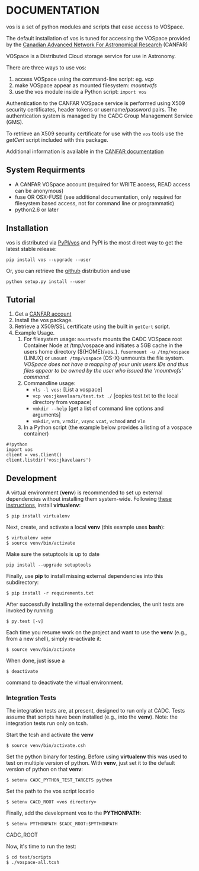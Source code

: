 
# DOCUMENTATION

vos is a set of python modules and scripts that ease access to VOSpace.

The default installation of vos is tuned for accessing the VOSpace provided by the [Canadian Advanced Network For Astronomical Research](http://www.canfar.net/) (CANFAR)

VOSpace is a Distributed Cloud storage service for use in Astronomy.

There are three ways to use vos:
      
1. access VOSpace using the command-line script: eg. *vcp*
1. make VOSpace appear as mounted filesystem: *mountvofs*
1. use the vos module inside a Python script: `import vos`

Authentication to the CANFAR VOSpace service is performed using X509 security certificates, header tokens or username/password pairs.
The authentication system is managed by the CADC Group Management Service (GMS).

To retrieve an X509 security certificate for use with the `vos` tools use the *getCert* script included with this package.

Additional information is available in the [CANFAR documentation](http://www.canfar.net/docs/vospace/)

## System Requirments

* A CANFAR VOSpace account (required for WRITE access, READ access can be anonymous)
* fuse OR OSX-FUSE  (see additional documentation, only required for filesystem  based access, not for command line or programmatic)
* python2.6 or later

## Installation

vos is distributed via [PyPI/vos](pypi.python.org/pypi/vos) and PyPI is the most direct way to get the latest stable release:

`pip install vos --upgrade --user`

Or, you can retrieve the [github](github.com/canfar/vos) distribution and use

 `python setup.py install --user`


## Tutorial

1. Get a [CANFAR account](http://www.canfar.phys.uvic.ca/canfar/auth/request.html)
1. Install the vos package.
1. Retrieve a X509/SSL certificate using the built in `getCert` script.
1. Example Usage.
    1. For filesystem usage: `mountvofs`
  mounts the CADC VOSpace root Container Node at /tmp/vospace and
  initiates a 5GB cache in the users home directory (${HOME}/vos_).
  `fusermount -u /tmp/vospace` (LINUX) or `umount /tmp/vospace` (OS-X) unmounts the file system.
   *VOSpace does not have a mapping of your unix users
   IDs and thus files appear to be owned by the user who issued the
   'mountvofs' command.*
    1. Commandline usage:
        * `vls -l vos:`   [List a vospace]
        * `vcp vos:jkavelaars/test.txt ./`  [copies test.txt to the local directory from vospace]
        * `vmkdir --help` [get a list of command line options and arguments]
        * `vmkdir`, `vrm`, `vrmdir`, `vsync` `vcat`, `vchmod` and `vln`
    1. In a Python script (the example below provides a listing of a vospace container)
```
#!python
import vos
client = vos.Client()
client.listdir('vos:jkavelaars')
```

## Development
A virtual environment (**venv**) is recommended to set up external dependencies without installing them system-wide. Following [these instructions](http://docs.python-guide.org/en/latest/dev/virtualenvs/), install **virtualenv**:
```
$ pip install virtualenv
```

Next, create, and activate a local **venv** (this example uses **bash**):
```
$ virtualenv venv
$ source venv/bin/activate
```
Make sure the setuptools is up to date
```
pip install --upgrade setuptools
```

Finally, use **pip** to install missing external dependencies into this subdirectory:
```
$ pip install -r requirements.txt
```

After successfully installing the external dependencies, the unit tests are invoked by running
```
$ py.test [-v]
```

Each time you resume work on the project and want to use the **venv** (e.g., from a new shell), simply re-activate it:
```
$ source venv/bin/activate
```
When done, just issue a 
```
$ deactivate
```
command to deactivate the virtual environment.


### Integration Tests
The integration tests are, at present, designed to run only at CADC. Tests assume that scripts have been installed (e.g., into the **venv**). 
Note: the integration tests run only on tcsh.

Start the tcsh and activate the **venv**

```
$ source venv/bin/activate.csh
```

Set the python binary for testing. Before using **virtualenv** this was used to test on multiple version of python. With **venv**, just set it to the default version of python on that **venv**:

```
$ setenv CADC_PYTHON_TEST_TARGETS python
```

Set the path to the vos script locatio

```
$ setenv CACD_ROOT <vos directory>
```

Finally, add the development vos to the **PYTHONPATH**:

```
$ setenv PYTHONPATH $CADC_ROOT:$PYTHONPATH
```
CADC_ROOT

Now, it's time to run the test:

```
$ cd test/scripts
$ ./vospace-all.tcsh
```
